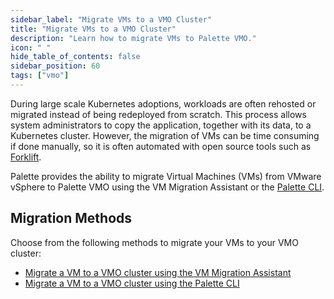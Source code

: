 ```yaml
---
sidebar_label: "Migrate VMs to a VMO Cluster"
title: "Migrate VMs to a VMO Cluster"
description: "Learn how to migrate VMs to Palette VMO."
icon: " "
hide_table_of_contents: false
sidebar_position: 60
tags: ["vmo"]
---
```


During large scale Kubernetes adoptions, workloads are often rehosted or migrated instead of being redeployed from
scratch. This process allows system administrators to copy the application, together with its data, to a Kubernetes
cluster. However, the migration of VMs can be time consuming if done manually, so it is often automated with open source
tools such as [Forklift](https://github.com/kubev2v/forklift).

Palette provides the ability to migrate Virtual Machines (VMs) from VMware vSphere to Palette VMO using the VM Migration
Assistant or the [Palette CLI](../../automation/palette-cli/palette-cli.md).

## Migration Methods

Choose from the following methods to migrate your VMs to your VMO cluster:

- [Migrate a VM to a VMO cluster using the VM Migration Assistant](./vm-migration-assistant.md)
- [Migrate a VM to a VMO cluster using the Palette CLI](./migrate-vm-kubevirt.md)
